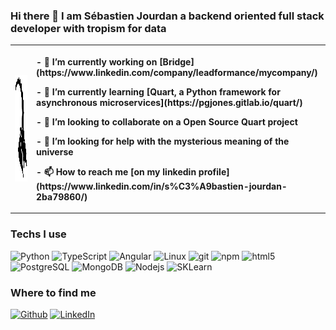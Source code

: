 ### Hi there 👋 I am Sébastien Jourdan a backend oriented full stack developer with tropism for data 
<table>
    <th>
        <img src="https://github.com/sebajou/sebajou/blob/main/img/bouquetin_alpha.png" alt="Seb bouquetin" height="170" width="225" style="margin-right: 20px"/>
    </th>
    <th align="left">
        <p>- 🔭 I’m currently working on [Bridge](https://www.linkedin.com/company/leadformance/mycompany/)</p>
        <p>- 🌱 I’m currently learning [Quart, a Python framework for asynchronous microservices](https://pgjones.gitlab.io/quart/)</p>
        <p>- 👯 I’m looking to collaborate on a Open Source Quart project</p>
        <p>- 🤔 I’m looking for help with the mysterious meaning of the universe</p>
        <p>- 📫 How to reach me [on my linkedin profile](https://www.linkedin.com/in/s%C3%A9bastien-jourdan-2ba79860/)</p>
    </th>
    <th>
    <img src="https://github.com/sebajou/sebajou/blob/main/img/seb_j_profile.jpg" alt="Sébastien Jourdan" height="111" width="200" style="margin-right: 20px"/>
    </th>
</table>

<h3>Techs I use</h3>
<p>

  <img alt="Python" src="https://img.shields.io/badge/Python-3776AB?style=flat-square&logo=python&logoColor=white" />
  <img alt="TypeScript" src="https://img.shields.io/badge/-TypeScript-007ACC?style=flat-square&logo=typescript&logoColor=white" />
  <img alt="Angular" src="https://img.shields.io/badge/Angular-DD0031?style=flat-square&logo=angular&logoColor=white" />
  <img alt="Linux" src="https://img.shields.io/badge/Ubuntu-E95420?style=flat-square&logo=ubuntu&logoColor=white" />
  <img alt="git" src="https://img.shields.io/badge/-Git-F05032?style=flat-square&logo=git&logoColor=white" />
  <img alt="npm" src="https://img.shields.io/badge/-NPM-CB3837?style=flat-square&logo=npm&logoColor=white" />
  <img alt="html5" src="https://img.shields.io/badge/-HTML5-E34F26?style=flat-square&logo=html5&logoColor=white" />
  <img alt="PostgreSQL" src="https://img.shields.io/badge/-PostgreSQL-13aa52?style=flat-square&logo=postgresql&logoColor=white" />
  <img alt="MongoDB" src=" 	https://img.shields.io/badge/MongoDB-316192?style=flat-square&logo=mongodb&logoColor=white" />
  <img alt="Nodejs" src="https://img.shields.io/badge/-Nodejs-43853d?style=flat-square&logo=Node.js&logoColor=white" />
  <img alt="SKLearn" src="https://github.com/scikit-learn/scikit-learn/blob/main/doc/logos/scikit-learn-logo-thumb.png" />  
</p>

  <h3>Where to find me</h3>
<p>
    <a href="https://github.com/sebajou" target="_blank">
    <img alt="Github" src="https://img.shields.io/badge/GitHub-%2312100E.svg?&style=for-the-badge&logo=Github&logoColor=white" /></a> 
    <a href="https://www.linkedin.com/in/s%C3%A9bastien-jourdan-2ba79860/" target="_blank">
    <img alt="LinkedIn" src="https://img.shields.io/badge/linkedin-%230077B5.svg?&style=for-the-badge&logo=linkedin&logoColor=white" /></a>
</p>
